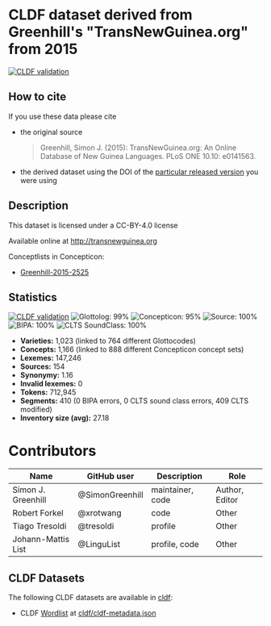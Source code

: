 # CLDF dataset derived from Greenhill's "TransNewGuinea.org" from 2015

[![CLDF validation](https://github.com/lexibank/transnewguineaorg/workflows/CLDF-validation/badge.svg)](https://github.com/lexibank/transnewguineaorg/actions?query=workflow%3ACLDF-validation)

## How to cite

If you use these data please cite
- the original source
  > Greenhill, Simon J. (2015): TransNewGuinea.org: An Online Database of New Guinea Languages. PLoS ONE 10.10: e0141563.
- the derived dataset using the DOI of the [particular released version](../../releases/) you were using

## Description


This dataset is licensed under a CC-BY-4.0 license

Available online at http://transnewguinea.org


Conceptlists in Concepticon:
- [Greenhill-2015-2525](https://concepticon.clld.org/contributions/Greenhill-2015-2525)
## Statistics


[![CLDF validation](https://github.com/lexibank/transnewguineaorg/workflows/CLDF-validation/badge.svg)](https://github.com/lexibank/transnewguineaorg/actions?query=workflow%3ACLDF-validation)
![Glottolog: 99%](https://img.shields.io/badge/Glottolog-99%25-brightgreen.svg "Glottolog: 99%")
![Concepticon: 95%](https://img.shields.io/badge/Concepticon-95%25-green.svg "Concepticon: 95%")
![Source: 100%](https://img.shields.io/badge/Source-100%25-brightgreen.svg "Source: 100%")
![BIPA: 100%](https://img.shields.io/badge/BIPA-100%25-brightgreen.svg "BIPA: 100%")
![CLTS SoundClass: 100%](https://img.shields.io/badge/CLTS%20SoundClass-100%25-brightgreen.svg "CLTS SoundClass: 100%")

- **Varieties:** 1,023 (linked to 764 different Glottocodes)
- **Concepts:** 1,166 (linked to 888 different Concepticon concept sets)
- **Lexemes:** 147,246
- **Sources:** 154
- **Synonymy:** 1.16
- **Invalid lexemes:** 0
- **Tokens:** 712,945
- **Segments:** 410 (0 BIPA errors, 0 CLTS sound class errors, 409 CLTS modified)
- **Inventory size (avg):** 27.18

# Contributors

Name               | GitHub user     | Description                          | Role
---                | ---             | ---                                  | ---
Simon J. Greenhill | @SimonGreenhill | maintainer, code                     | Author, Editor
Robert Forkel      | @xrotwang       | code                                 | Other
Tiago Tresoldi     | @tresoldi       | profile                              | Other
Johann-Mattis List | @LinguList      | profile, code                        | Other




## CLDF Datasets

The following CLDF datasets are available in [cldf](cldf):

- CLDF [Wordlist](https://github.com/cldf/cldf/tree/master/modules/Wordlist) at [cldf/cldf-metadata.json](cldf/cldf-metadata.json)